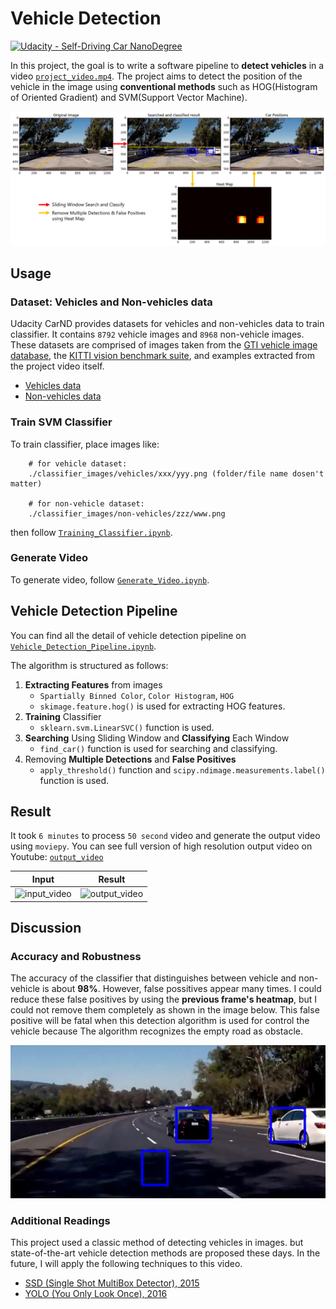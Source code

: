 # Vehicle Detection
[![Udacity - Self-Driving Car NanoDegree](https://s3.amazonaws.com/udacity-sdc/github/shield-carnd.svg)](http://www.udacity.com/drive)


In this project, the goal is to write a software pipeline to **detect vehicles** in a video [`project_video.mp4`](./project_video.mp4). The project aims to detect the position of the vehicle in the image using **conventional methods** such as HOG(Histogram of Oriented Gradient) and SVM(Support Vector Machine).

![pipeline](./imgs/pipeline.png)


Usage
---
### Dataset: Vehicles and Non-vehicles data
Udacity CarND provides datasets for vehicles and non-vehicles data to train classifier. It contains `8792` vehicle images and `8968` non-vehicle images. These datasets are comprised of images taken from the [GTI vehicle image database](http://www.gti.ssr.upm.es/data/Vehicle_database.html), the [KITTI vision benchmark suite](http://www.cvlibs.net/datasets/kitti/), and examples extracted from the project video itself.
* [Vehicles data](https://s3.amazonaws.com/udacity-sdc/Vehicle_Tracking/vehicles.zip) 
* [Non-vehicles data](https://s3.amazonaws.com/udacity-sdc/Vehicle_Tracking/non-vehicles.zip) 

### Train SVM Classifier
To train classifier, place images like:

```
    # for vehicle dataset:
    ./classifier_images/vehicles/xxx/yyy.png (folder/file name dosen't matter)

    # for non-vehicle dataset:
    ./classifier_images/non-vehicles/zzz/www.png 
```

then follow [`Training_Classifier.ipynb`]('./Training_Classifier.ipynb').

### Generate Video
To generate video, follow [`Generate_Video.ipynb`]('./Generate_Video.ipynb'). 


Vehicle Detection Pipeline
---

You can find all the detail of vehicle detection pipeline on [`Vehicle_Detection_Pipeline.ipynb`](./Vehicle_Detection_Pipeline.ipynb).

The algorithm is structured as follows:
1. **Extracting Features** from images
    * `Spartially Binned Color`, `Color Histogram`, `HOG`
    * `skimage.feature.hog()` is used for extracting HOG features.
2. **Training** Classifier
    * `sklearn.svm.LinearSVC()` function is used.
3. **Searching** Using Sliding Window and **Classifying** Each Window
    * `find_car()` function is used for searching and classifying.
4. Removing **Multiple Detections** and **False Positives**
    * `apply_threshold()` function and `scipy.ndimage.measurements.label()` function is used.



Result
---
It took `6 minutes` to process `50 second` video and generate the output video using `moviepy`. You can see full version of high resolution output video on Youtube: <a href="https://youtu.be/J6I3ph9pK-E" target="_blank">`output_video`</a>

| Input | Result |
|:-----------------:|:----------------:|
| ![input_video](./imgs/project_video.gif)    | ![output_video](./imgs/output_video.gif)      |

Discussion
---
### Accuracy and Robustness
The accuracy of the classifier that distinguishes between vehicle and non-vehicle is about **98%**. However, false possitives appear many times. I could reduce these false positives by using the **previous frame's heatmap**, but I could not remove them completely as shown in the image below. This false positive will be fatal when this detection algorithm is used for control the vehicle because The algorithm recognizes the empty road as obstacle.

<div style="text-align:center"><img src ="./imgs/false_positive.png" /></div>

### Additional Readings
This project used a classic method of detecting vehicles in images. but state-of-the-art vehicle detection methods are proposed these days. In the future, I will apply the following techniques to this video.

* [SSD (Single Shot MultiBox Detector), 2015](https://arxiv.org/abs/1512.02325)
* [YOLO (You Only Look Once), 2016](https://arxiv.org/abs/1612.08242)


